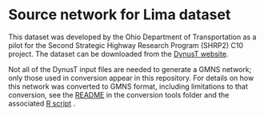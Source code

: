 # Source network for Lima dataset

This dataset was developed by the Ohio Department of Transportation as a pilot for the Second Strategic Highway Research Program (SHRP2) C10 project. The dataset can be downloaded from the [DynusT website](https://www.dynust.com/).

Not all of the DynusT input files are needed to generate a GMNS network; only those used in conversion appear in this repository. For details on how this network was converted to GMNS format, including limitations to that conversion, see the [README](/usage/conversion#dynust) in the conversion tools folder and the associated [R script](/usage/conversion/DynusT/DynusT_to_GMNS.R) .
